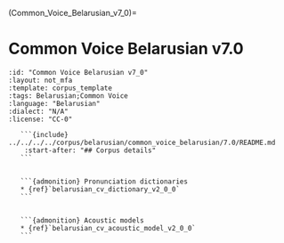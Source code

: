 
(Common_Voice_Belarusian_v7_0)=
# Common Voice Belarusian v7.0

``````{corpus} Common Voice Belarusian v7.0
:id: "Common Voice Belarusian v7_0"
:layout: not_mfa
:template: corpus_template
:tags: Belarusian;Common Voice
:language: "Belarusian"
:dialect: "N/A"
:license: "CC-0"

   ```{include} ../../../../corpus/belarusian/common_voice_belarusian/7.0/README.md
    :start-after: "## Corpus details"
   ```


   ```{admonition} Pronunciation dictionaries
   * {ref}`belarusian_cv_dictionary_v2_0_0`
   ```


   ```{admonition} Acoustic models
   * {ref}`belarusian_cv_acoustic_model_v2_0_0`
   ```
``````

